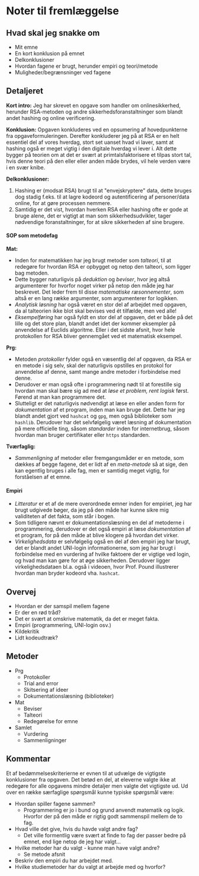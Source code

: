 # Noter til fremlæggelse
## Hvad skal jeg snakke om
- Mit emne
- En kort konklusion på emnet
- Delkonklusioner
- Hvordan fagene er brugt, herunder empiri og teori/metode
- Muligheder/begrænsninger ved fagene

## Detaljeret
**Kort intro:**
Jeg har skrevet en opgave som handler om onlinesikkerhed, herunder RSA-metoden og andre sikkerhedsforanstaltninger som blandt andet hashing og online verificering.

**Konklusion:**
Opgaven konkluderes ved en opsumering af hovedpunkterne fra opgaveformuleringen. Derefter konkluderer jeg på at RSA er en helt essentiel del af vores hverdag, stort set uanset hvad vi laver, samt at hashing også er meget vigtig i den digitale hverdag vi lever i. Alt dette bygger på teorien om at det er svært at primtalsfaktorisere et tilpas stort tal, hvis denne teori på den eller eller anden måde brydes, vil hele verden være i en svær knibe.

**Delkonklusioner:**
1. Hashing er (modsat RSA) brugt til at "envejskryptere" data, dette bruges dog stadig f.eks. til at lagre kodeord og autentificering af personer/data online, for at gøre processen nemmere.
2. Samtidig er det vist, hvordan hverken RSA eller hashing ofte er gode at bruge alene, det er vigtigt at man som sikkerhedsudvikler, tager nødvendige foranstaltninger, for at sikre sikkerheden af sine brugere.

#### SOP som metodefag

**Mat:**
- Inden for matematikken har jeg brugt metoder som *talteori*, til at redegøre for hvordan RSA er opbygget og netop den talteori, som ligger bag metoden.
- Dette bygger naturligvis på *deduktion* og *beviser*, hvor jeg altså argumenterer for hvorfor noget virker på netop den måde jeg har beskrevet. Det leder frem til disse *matematiske ræsonnementer*, som altså er en lang række argumenter, som argumenterer for logikken.
- *Analytisk løsning* har også været en stor del af arbejdet med opgaven, da al talteorien ikke blot skal bevises ved ét tilfælde, men ved alle!
- *Eksempelføring* har også fyldt en stor del af opgaven, det er både på det lille og det store plan, blandt andet idet der kommer eksempler på anvendelse af Euclids algoritme. Eller i det sidste afsnit, hvor hele protokollen for RSA bliver gennemgået ved et matematisk eksempel.

**Prg:**
- Metoden *protokoller* fylder også en væsentlig del af opgaven, da RSA er en metode i sig selv, skal der naturligvis opstilles en protokol for anvendelse af denne, samt mange andre metoder i forbindelse med denne.
- Derudover er man også ofte i programmering nødt til at forestille sig hvordan man skal bære sig ad med at *løse et problem, rent logisk* først. Førend at man kan programmere det.
- Slutteligt er det naturligvis nødvendigt at læse en eller anden form for *dokumentation* af et program, inden man kan bruge det. Dette har jeg blandt andet gjort ved `hashcat` og `gpg`, men også biblioteker som `hashlib`. Derudover har det selvfølgelig været læsning af dokumentation på mere officielle ting, såsom *standarder* inden for internetbrug, såsom hvordan man bruger certifikater eller `https` standarden.

**Tværfaglig:**
- *Sammenligning* af metoder eller fremgangsmåder er en metode, som dækkes af begge fagene, det er lidt af en *meta-metode* så at sige, den kan egentlig bruges i alle fag, men er samtidig meget vigtig, for forståelsen af et emne.

#### Empiri
- *Litteratur* er et af de mere overordnede emner inden for empiriet, jeg har brugt udgivede bøger, da jeg på den måde har kunne sikre mig validiteten af det fakta, som står i bogen.
- Som tidligere nævnt er dokumentationslæsning en del af metoderne i programmering, derudover er det også empiri at læse *dokumentation* af et program, for på den måde at blive klogere på hvordan det virker.
- *Virkelighedsdata* er selvfølgelig også en del af den empiri jeg har brugt, det er blandt andet UNI-login informationerne, som jeg har brugt i forbindelse med en vurdering af hvilke faktoere der er vigtige ved login, og hvad man kan gøre for at øge sikkerheden. Derudover ligger virkelighedsdataen bl.a. også i videoen, hvor Prof. Pound illustrerer hvordan man bryder kodeord vha. `hashcat`.








## Overvej
- Hvordan er der samspil mellem fagene
- Er der en rød tråd?
- Det er svært at omskrive matematik, da det er meget fakta.
- Empiri (programmering, UNI-login osv.)
- Kildekritik
- Lidt kodeudtræk?

## Metoder
- Prg
    - Protokoller
    - Trial and error
    - Skitsering af ideer
    - Dokumentationslæsning (biblioteker)
- Mat
    - Beviser
    - Talteori
    - Redegørelse for emne
- Samlet
    - Vurdering
    - Sammenligninger

## Kommentar
Et af bedømmelseskriterierne er evnen til at udvælge de vigtigste konklusioner fra opgaven. Det betød en del, at eleverne valgte ikke at redegøre for alle opgavens mindre detaljer men valgte det vigtigste ud. Ud over en række særfaglige spørgsmål kunne typiske spørgsmål være:

- Hvordan spiller fagene sammen?
    - Programmering er jo i bund og grund anvendt matematik og logik. Hvorfor der på den måde er rigtig godt sammenspil mellem de to fag.
- Hvad ville det give, hvis du havde valgt andre fag?
    - Det ville formentlig være svært at finde to fag der passer bedre på emnet, end lige netop de jeg har valgt...
- Hvilke metoder har du valgt - kunne man have valgt andre?
    - Se metode afsnit
- Beskriv den empiri du har arbejdet med.
- Hvilke studiemetoder har du valgt at arbejde med og hvorfor?
